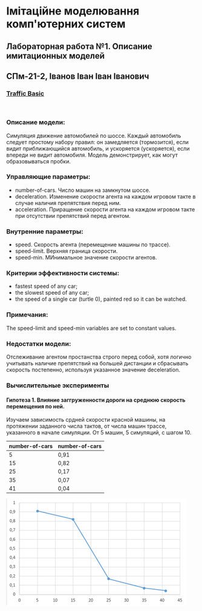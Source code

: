 # Імітаційне моделювання комп'ютерних систем
## Лабораторная работа №1. Описание имитационных моделей
## СПм-21-2, Іванов Іван Іван Іванович
### [Traffic Basic](http://www.netlogoweb.org/launch#http://www.netlogoweb.org/assets/modelslib/Sample%20Models/Social%20Science/Traffic%20Basic.nlogo)
<br>

### Описание модели:
Симуляция движение автомобилей по шоссе. Каждый автомобиль следует простому набору правил: он замедляется (тормозится), если видит приближающийся автомобиль, и ускоряется (ускоряется), если впереди не видит автомобиля. Модель демонстрирует, как могут образовываться пробки.

### Управляющие параметры:
- number-of-cars. Число машин на замкнутом шоссе.
- deceleration. Изменение скорости агента на каждом игровом такте в случае наличия препятствия перед ним.
- acceleration. Приращение скорости агента на каждом игровом такте при отсутствии препятствий перед агентом.

### Внутренние параметры:
- speed. Скорость агента (перемещение машины по трассе).
- speed-limit. Верхняя граница скорости.
- speed-min. МИнимальное значение скорости агентов.

### Критерии эффективности системы:
- fastest speed of any car;
- the slowest speed of any car;
- the speed of a single car (turtle 0), painted red so it can be watched.

### Примечания:
The speed-limit and speed-min variables are set to constant values.

### Недостатки модели:
Отслеживание агентом простанства строго перед собой, хотя логично учитывать наличие препятствий на большей дистанции и сбрасывать скорость постепенно, используя указанное значение deceleration.

### Вычислительные эксперименты

#### Гипотеза 1. Влияние заггруженности дороги на среднюю скорость перемещения по ней.
Изучаем зависимость срдней скорости красной машины, на протяжении заданного числа тактов, от числа машин трассе, указанного в начале симуляции. От 5 машин, 5 симуляций, с шагом 10.

<table>
<thead>
<tr><th>number-of-cars</th><th>number-of-cars</th></tr>
</thead>
<tbody>
<tr><td>5</td><td>0,91</td></tr>
<tr><td>15</td><td>0,82</td></tr>
<tr><td>25</td><td>0,17</td></tr>
<tr><td>35</td><td>0,07</td></tr>
<tr><td>41</td><td>0,04</td></tr>
</tbody>
</table>

![Зависимость средней скорости передвижения от загруженности трассы](fig1.png)